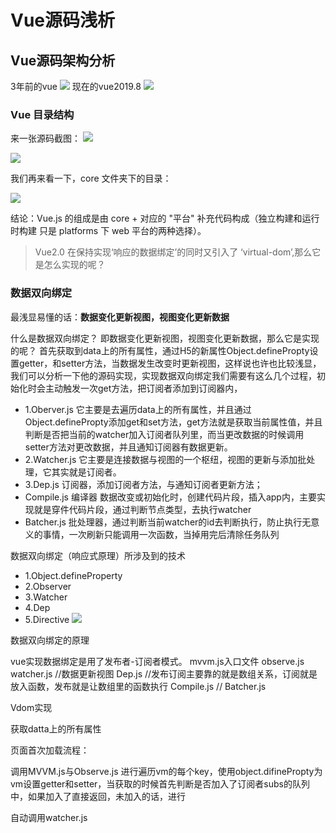 # Vue源码浅析

## Vue源码架构分析
3年前的vue
![](vue-star.png)
现在的vue2019.8
![](vue-star1.png)
### Vue 目录结构
来一张源码截图：
![](vue-core目录.png)

![](vue-core目录1.png)

我们再来看一下，core 文件夹下的目录：

![](vue-core目录2.png)

结论：Vue.js 的组成是由 core + 对应的 "平台" 补充代码构成（独立构建和运行时构建
只是 platforms 下 web 平台的两种选择）。

> Vue2.0 在保持实现‘响应的数据绑定’的同时又引入了 ‘virtual-dom’,那么它是怎么实现的呢？

### 数据双向绑定

最浅显易懂的话：**数据变化更新视图，视图变化更新数据**

什么是数据双向绑定？
即数据变化更新视图，视图变化更新数据，那么它是实现的呢？
首先获取到data上的所有属性，通过H5的新属性Object.definePropty设置getter，和setter方法，当数据发生改变时更新视图，这样说也许也比较浅显，我们可以分析一下他的源码实现，实现数据双向绑定我们需要有这么几个过程，初始化时会主动触发一次get方法，把订阅者添加到订阅器内，
- 1.Oberver.js 它主要是去遍历data上的所有属性，并且通过Object.definePropty添加get和set方法，get方法就是获取当前属性值，并且判断是否把当前的watcher加入订阅者队列里，而当更改数据的时候调用setter方法对更改数据，并且通知订阅器有数据更新。
- 2.Watcher.js 它主要是连接数据与视图的一个枢纽，视图的更新与添加批处理，它其实就是订阅者。
- 3.Dep.js 订阅器，添加订阅者方法，与通知订阅者更新方法；
- Compile.js 编译器 数据改变或初始化时，创建代码片段，插入app内，主要实现就是穿件代码片段，通过判断节点类型，去执行watcher
- Batcher.js 批处理器，通过判断当前watcher的id去判断执行，防止执行无意义的事情，一次刷新只能调用一次函数，当掉用完后清除任务队列

数据双向绑定（响应式原理）所涉及到的技术

- 1.Object.defineProperty 
- 2.Observer 
- 3.Watcher 
- 4.Dep 
- 5.Directive
![](vue-数据双向绑定.png)











数据双向绑定的原理

vue实现数据绑定是用了发布者-订阅者模式。
mvvm.js入口文件
observe.js
watcher.js //数据更新视图
Dep.js     //发布订阅主要靠的就是数组关系，订阅就是放入函数，发布就是让数组里的函数执行
Compile.js //
Batcher.js




Vdom实现

获取datta上的所有属性

页面首次加载流程：

调用MVVM.js与Observe.js 进行遍历vm的每个key，使用object.difinePropty为vm设置getter和setter，当获取的时候首先判断是否加入了订阅者subs的队列中，如果加入了直接返回，未加入的话，进行

自动调用watcher.js





